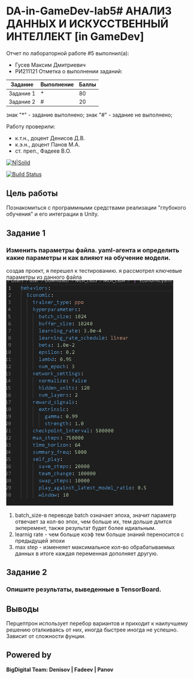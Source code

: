 # DA-in-GameDev-lab5# АНАЛИЗ ДАННЫХ И ИСКУССТВЕННЫЙ ИНТЕЛЛЕКТ [in GameDev]
Отчет по лабораторной работе #5 выполнил(а):
- Гусев Максим Дмитриевич
- РИ211121
Отметка о выполнении заданий:

| Задание | Выполнение | Баллы |
| ------ | ------ | ------ |
| Задание 1 | * | 80 |
| Задание 2 | # | 20 |

знак "*" - задание выполнено; знак "#" - задание не выполнено;

Работу проверили:
- к.т.н., доцент Денисов Д.В.
- к.э.н., доцент Панов М.А.
- ст. преп., Фадеев В.О.

[![N|Solid](https://cldup.com/dTxpPi9lDf.thumb.png)](https://nodesource.com/products/nsolid)

[![Build Status](https://travis-ci.org/joemccann/dillinger.svg?branch=master)](https://travis-ci.org/joemccann/dillinger)

## Цель работы
Познакомиться с программными средствами реализации "глубокого обучения" и его интеграции в Unity.

## Задание 1
### Изменить параметры файла. yaml-агента и определить какие параметры и как влияют на обучение модели. 
создав проект, я перешел к тестированию.
я рассмотрел ключевые параметры из данного файла
![Image alt](https://github.com/GusevMaximDm/DA-in-GameDev-lab5/blob/main/image.png)
1) batch_size-в переводе batch означает эпоха, значит параметр отвечает за кол-во эпох, чем больше их, тем дольше длится экперемент, также результат будет более идиальным.
2) learnig rate - чем больше коэф тем больше знаний переносится с предыдущей эпохи
3) max step - изменеяет максимальное кол-во обрабатываемых данных
в итоге каждая переменная дополняет другую. 
## Задание 2
### Опишите результаты, выведенные в TensorBoard.


## Выводы
Перцептрон использует перебор вариантов и приходит к наилучшему решению оталкиваясь от них, иногда быстрее иногда не успешно. Зависит от сложности фунции.
## Powered by

**BigDigital Team: Denisov | Fadeev | Panov**
